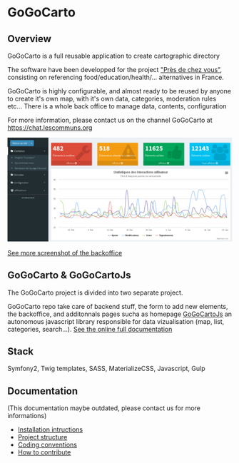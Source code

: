 GoGoCarto 
=========

Overview
--------

GoGoCarto is a full reusable application to create cartographic directory

The software have been developped for the project ["Près de chez vous"](https://presdecheznous.fr), consisting on referencing food/education/health/... alternatives in France.

GoGoCarto is highly configurable, and almost ready to be reused by anyone to create it's own map, with it's own data, categories, moderation rules etc...
There is a whole back office to manage data, contents, configuration

For more information, please contact us on the channel GoGoCarto at https://chat.lescommuns.org

![Dashboard](docs/images/21.png "Dashboard")

[See more screenshot of the backoffice](docs/backoffice-screenshots.md)

GoGoCarto & GoGoCartoJs
------------------

The GoGoCarto project is divided into two separate project. 

GoGoCarto repo take care of backend stuff, the form to add new elements, the backoffice, and additonnals pages sucha as homepage
[GoGoCartoJs](https://pixelhumain.github.io/GoGoCartoJs) an autonomous javascript library responsible for data vizualisation (map, list, categories, search...). [See the online full documentation](https://pixelhumain.github.io/GoGoCartoJs)

Stack
-----

Symfony2, Twig templates, SASS, MaterializeCSS, Javascript, Gulp

Documentation
-------------

(This documentation maybe outdated, please contact us for more informations)

- [Installation intructions](docs/installation.md)
- [Project structure](docs/project-structure.md)
- [Coding conventions](docs/coding-conventions.md)
- [How to contribute](docs/contributing.md)
